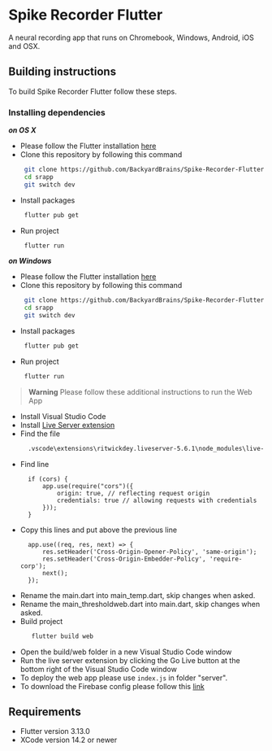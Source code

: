 Spike Recorder Flutter
========================

A neural recording app that runs on Chromebook, Windows, Android, iOS and OSX.


Building instructions
------------------------

To build Spike Recorder Flutter follow these steps.

### Installing dependencies

***on OS X***

- Please follow the Flutter installation [here](https://docs.flutter.dev/get-started/install/macos)
- Clone this repository by following this command
    ```sh
     git clone https://github.com/BackyardBrains/Spike-Recorder-Flutter.git ./srapp     
     cd srapp
     git switch dev
    ```
- Install packages
    ```sh
     flutter pub get
    ```
- Run project
    ```sh
     flutter run 
    ```

***on Windows***

- Please follow the Flutter installation [here](https://docs.flutter.dev/get-started/install/windows)
- Clone this repository by following this command
    ```sh
     git clone https://github.com/BackyardBrains/Spike-Recorder-Flutter.git ./srapp  
     cd srapp
     git switch dev
    ```
- Install packages
    ```sh
     flutter pub get
    ```
- Run project
    ```sh
     flutter run 
    ```


> **Warning**
> Please follow these additional instructions to run the Web App

- Install Visual Studio Code
- Install [Live Server extension](https://marketplace.visualstudio.com/items?itemName=ritwickdey.LiveServer)
- Find the file
  ```sh
    .vscode\extensions\ritwickdey.liveserver-5.6.1\node_modules\live-server\index.js
  ```
- Find line 
  ```
	if (cors) {
		app.use(require("cors")({
			origin: true, // reflecting request origin
			credentials: true // allowing requests with credentials
		}));
	}
  ```
- Copy this lines and put above the previous line
  ```
	app.use((req, res, next) => {
		res.setHeader('Cross-Origin-Opener-Policy', 'same-origin');
		res.setHeader('Cross-Origin-Embedder-Policy', 'require-corp');
		next();
	});
  ```
- Rename the main.dart into main_temp.dart, skip changes when asked.
- Rename the main_thresholdweb.dart into main.dart, skip changes when asked.
- Build project
  ```sh
     flutter build web
  ```
- Open the build/web folder in a new Visual Studio Code window
- Run the live server extension by clicking the Go Live button at the bottom right of the Visual Studio Code window
- To deploy the web app please use ```index.js``` in folder "server".
- To download the Firebase config please follow this [link](https://support.google.com/firebase/answer/7015592?hl=en#zippy=%2Cin-this-article)

Requirements
------------------------

- Flutter version 3.13.0
- XCode version 14.2 or newer
